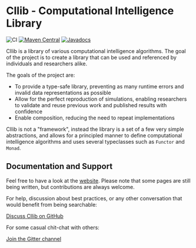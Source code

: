 # CIlib - Computational Intelligence Library

![CI](https://github.com/ciren/cilib/workflows/CI/badge.svg?branch=master&event=push)
[![Maven Central](https://img.shields.io/maven-central/v/net.cilib/cilib-core_2.12.svg)](https://maven-badges.herokuapp.com/maven-central/net.cilib/cilib-core_2.12)
[![Javadocs](https://javadoc.io/badge/net.cilib/cilib-core_2.12.svg)](https://javadoc.io/doc/net.cilib/cilib-core_2.12)

CIlib is a library of various computational intelligence
algorithms. The goal of the project is to create a library that can be used
and referenced by individuals and researchers alike.

The goals of the project are:
 * To provide a type-safe library, preventing as many runtime errors and
   invalid data representations as possible
 * Allow for the perfect reproduction of simulations, enabling researchers
   to validate and reuse previous work and published results with confidence
 * Enable composition, reducing the need to repeat implementations

CIlib is not a "framework", instead the library is a set of a few very simple
abstractions, and allows for a principled manner to define computational
intelligence algorithms and uses several typeclasses such as `Functor` and
`Monad`.

## Documentation and Support

Feel free to have a look at the [website](https://cilib.net). Please note that some pages are still being written, but contributions are always welcome.

For help, discussion about best practices, or any other conversation that would benefit from being searchable:

[Discuss CIlib on GitHub](https://github.com/ciren/cilib/discussions)

For some casual chit-chat with others:

[Join the Gitter channel](https://gitter.im/cirg-up/cilib)
